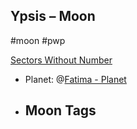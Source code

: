 ## Ypsis &ndash; Moon

#moon #pwp

[Sectors Without Number](https://sectorswithoutnumber.com/sector/bfDcBzTtgpeyLUfwzjio/moon/gG3AF1uwga6sHLPcw77n)

- Planet: @[Fatima - Planet](../../../Gaming/StarsWithoutNumber/PiratesWithoutPlunder/Fatima%20-%20Planet.md)

- Moon Tags
	- 
